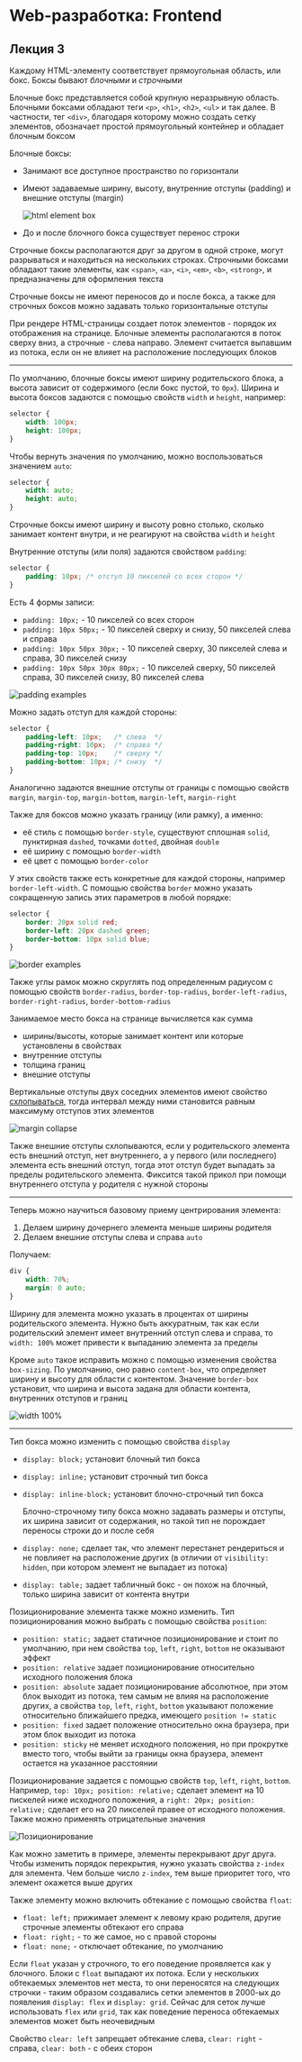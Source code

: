 # Web-разработка: Frontend

## Лекция 3

Каждому HTML-элементу соответствует прямоугольная область, или бокс. Боксы бывают _блочными_ и _строчными_

Блочные бокс представляется собой крупную неразрывную область. Блочными боксами обладают теги `<p>`, `<h1>`, `<h2>`, `<ul>` и так далее. В частности, тег `<div>`, благодаря которому можно создать сетку элементов, обозначает простой прямоугольный контейнер и обладает блочным боксом

Блочные боксы:

* Занимают все доступное пространство по горизонтали
* Имеют задаваемые ширину, высоту, внутренние отступы (padding) и внешние отступы (margin)

    ![html element box](images/webfrontend_html_element_box.png)

* До и после блочного бокса существует перенос строки

Строчные боксы располагаются друг за другом в одной строке, могут разрываться и находиться на нескольких строках. Строчными боксами обладают такие элементы, как `<span>`, `<a>`, `<i>`, `<em>`, `<b>`, `<strong>`, и предназначены для оформления текста

Строчные боксы не имеют переносов до и после бокса, а также для строчных боксов можно задавать только горизонтальные отступы

При рендере HTML-страницы создает поток элементов - порядок их отображения на странице. Блочные элементы располагаются в поток сверху вниз, а строчные - слева направо. Элемент считается выпавшим из потока, если он не влияет на расположение последующих блоков

---

По умолчанию, блочные боксы имеют ширину родительского блока, а высота зависит от содержимого (если бокс пустой, то `0px`). Ширина и высота боксов задаются с помощью свойств `width` и `height`, например:

```css
selector {
    width: 100px;
    height: 100px;
}
```

Чтобы вернуть значения по умолчанию, можно воспользоваться значением `auto`:

```css
selector {
    width: auto;
    height: auto;
}
```

Строчные боксы имеют ширину и высоту ровно столько, сколько занимает контент внутри, и не реагируют на свойства `width` и `height`

Внутренние отступы (или поля) задаются свойством `padding`:

```css
selector {
    padding: 10px; /* отступ 10 пикселей со всех сторон */
}
```

Есть 4 формы записи:

* `padding: 10px;` - 10 пикселей со всех сторон
* `padding: 10px 50px;` - 10 пикселей сверху и снизу, 50 пикселей слева и справа
* `padding: 10px 50px 30px;` - 10 пикселей сверху, 30 пикселей слева и справа, 30 пикселей снизу
* `padding: 10px 50px 30px 80px;` - 10 пикселей сверху, 50 пикселей справа, 30 пикселей снизу, 80 пикселей слева

![padding examples](images/webfrontend_padding_examples.png)

Можно задать отступ для каждой стороны:

```css
selector {
    padding-left: 10px;   /* слева  */
    padding-right: 10px;  /* справа */
    padding-top: 10px;    /* сверху */
    padding-bottom: 10px; /* снизу  */
}
```

Аналогично задаются внешние отступы от границы с помощью свойств `margin`, `margin-top`, `margin-bottom`, `margin-left`, `margin-right`

Также для боксов можно указать границу (или рамку), а именно:

* её стиль с помощью `border-style`, существуют сплошная `solid`, пунктирная `dashed`, точками `dotted`, двойная `double`
* её ширину с помощью `border-width`
* её цвет с помощью `border-color`

У этих свойств также есть конкретные для каждой стороны, например `border-left-width`. С помощью свойства `border` можно указать сокращенную запись этих параметров в любой порядке:

```css
selector {
    border: 20px solid red;
    border-left: 20px dashed green;
    border-bottom: 10px solid blue;
}
```

![border examples](images/webfrontend_borders_examples.png)

Также углы рамок можно скруглять под определенным радиусом с помощью свойств `border-radius`, `border-top-radius`, `border-left-radius`, `border-right-radius`, `border-bottom-radius`

Занимаемое место бокса на странице вычисляется как сумма 

* ширины/высоты, которые занимает контент или которые установлены в свойствах
* внутренние отступы
* толщина границ
* внешние отступы

Вертикальные отступы двух соседних элементов имеют свойство [схлопываться](https://developer.mozilla.org/ru/docs/Web/CSS/CSS_box_model/Mastering_margin_collapsing), тогда интервал между ними становится равным максимуму отступов этих элементов

![margin collapse](images/webfrontend_margin_collapse.png)

Также внешние отступы схлопываются, если у родительского элемента есть внешний отступ, нет внутреннего, а у первого (или последнего) элемента есть внешний отступ, тогда этот отступ будет выпадать за пределы родительского элемента. Фиксится такой прикол при помощи внутреннего отступа у родителя с нужной стороны

---

Теперь можно научиться базовому приему центрирования элемента:

1. Делаем ширину дочернего элемента меньше ширины родителя
2. Делаем внешние отступы слева и справа `auto`

Получаем:

```css
div {
    width: 70%;
    margin: 0 auto;
}
```

Ширину для элемента можно указать в процентах от ширины родительского элемента. Нужно быть аккуратным, так как если родительский элемент имеет внутренний отступ слева и справа, то `width: 100%` может привести к выпаданию элемента за пределы

Кроме `auto` такое исправить можно с помощью изменения свойства `box-sizing`. По умолчанию, оно равно `content-box`, что определяет ширину и высоту для области с контентом. Значение `border-box` установит, что ширина и высота задана для области контента, внутренних отступов и границ

![width 100%](images/webfrontend_width_100per.png)

---

Тип бокса можно изменить с помощью свойства `display`

* `display: block;` установит блочный тип бокса
* `display: inline;` установит строчный тип бокса
* `display: inline-block;` установит блочно-строчный тип бокса

    Блочно-строчному типу бокса можно задавать размеры и отступы, их ширина зависит от содержания, но такой тип не порождает переносы строки до и после себя

* `display: none;` сделает так, что элемент перестанет рендериться и не повлияет на расположение других (в отличии от `visibility: hidden`, при котором элемент не выпадает из потока)
* `display: table;` задает табличный бокс - он похож на блочный, только ширина зависит от контента внутри

Позиционирование элемента также можно изменить. Тип позиционирования можно выбрать с помощью свойства `position`:

* `position: static;` задает статичное позиционирование и стоит по умолчанию, при нем свойства `top`, `left`, `right`, `bottom` не оказывают эффект
* `position: relative` задает позиционирование относительно исходного положения блока
* `position: absolute` задает позиционирование абсолютное, при этом блок выходит из потока, тем самым не влияя на расположение других, а свойства `top`, `left`, `right`, `bottom` указывают положение относительно ближайшего предка, имеющего `position != static`
* `position: fixed` задает положение относительно окна браузера, при этом блок выходит из потока
* `position: sticky` не меняет исходного положения, но при прокрутке вместо того, чтобы выйти за границы окна браузера, элемент остается на указанное расстоянии

Позиционирование задается с помощью свойств `top`, `left`, `right`, `bottom`. Например, `top: 10px; position: relative;` сделает элемент на 10 пискелей ниже исходного положения, а `right: 20px; position: relative;` сделает его на 20 пикселей правее от исходного положения. Также можно применять отрицательные значения

![Позиционирование](images/webfrontend_position.png)

Как можно заметить в примере, элементы перекрывают друг друга. Чтобы изменить порядок перекрытия, нужно указать свойства `z-index` для элемента. Чем больше число `z-index`, тем выше приоритет того, что элемент окажется выше других

Также элементу можно включить обтекание с помощью свойства `float`:

* `float: left;` прижимает элемент к левому краю родителя, другие строчные элементы обтекают его справа
* `float: right;` - то же самое, но с правой стороны
* `float: none;` - отключает обтекание, по умолчанию

Если `float` указан у строчного, то его поведение проявляется как у блочного. Блоки с `float` выпадают их потока. Если у нескольких обтекаемых элементов нет места, то они переносятся на следующих строчки - таким образом создавались сетки элементов в 2000-ых до появления `display: flex` и `display: grid`. Сейчас для сеток лучше использовать `flex` или `grid`, так как поведение переноса обтекаемых элементов может быть неочевидным

Свойство `clear: left` запрещает обтекание слева, `clear: right` - справа, `clear: both` - с обеих сторон


